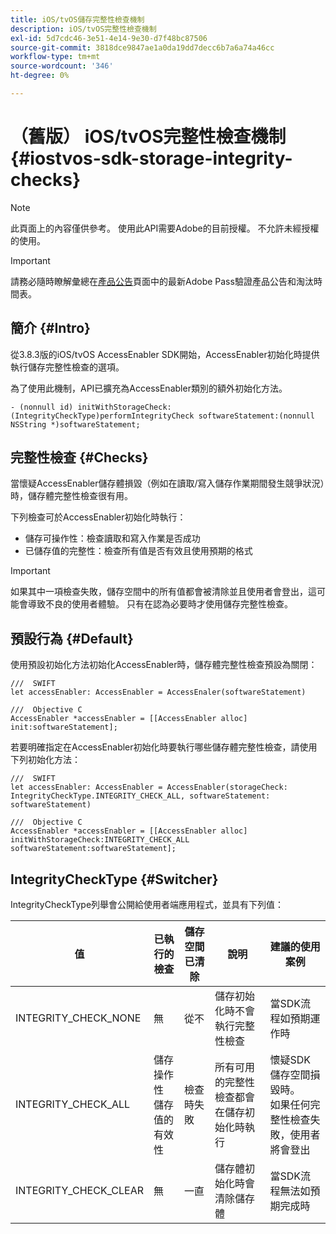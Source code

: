 ```yaml
---
title: iOS/tvOS儲存完整性檢查機制
description: iOS/tvOS完整性檢查機制
exl-id: 5d7cdc46-3e51-4e14-9e30-d7f48bc87506
source-git-commit: 3818dce9847ae1a0da19dd7decc6b7a6a74a46cc
workflow-type: tm+mt
source-wordcount: '346'
ht-degree: 0%

---
```


# （舊版） iOS/tvOS完整性檢查機制 {#iostvos-sdk-storage-integrity-checks}

>[!NOTE]
>
>此頁面上的內容僅供參考。 使用此API需要Adobe的目前授權。 不允許未經授權的使用。

>[!IMPORTANT]
>
> 請務必隨時瞭解彙總在[產品公告](/help/authentication/product-announcements.md)頁面中的最新Adobe Pass驗證產品公告和淘汰時間表。

## 簡介 {#Intro}

從3.8.3版的iOS/tvOS AccessEnabler SDK開始，AccessEnabler初始化時提供執行儲存完整性檢查的選項。

為了使用此機制，API已擴充為AccessEnabler類別的額外初始化方法。

```
- (nonnull id) initWithStorageCheck:(IntegrityCheckType)performIntegrityCheck softwareStatement:(nonnull NSString *)softwareStatement;
```


## 完整性檢查 {#Checks}

當懷疑AccessEnabler儲存體損毀（例如在讀取/寫入儲存作業期間發生競爭狀況）時，儲存體完整性檢查很有用。

下列檢查可於AccessEnabler初始化時執行：
- 儲存可操作性：檢查讀取和寫入作業是否成功
- 已儲存值的完整性：檢查所有值是否有效且使用預期的格式

>[!IMPORTANT]
> 
>如果其中一項檢查失敗，儲存空間中的所有值都會被清除並且使用者會登出，這可能會導致不良的使用者體驗。 只有在認為必要時才使用儲存完整性檢查。


## 預設行為 {#Default}

使用預設初始化方法初始化AccessEnabler時，儲存體完整性檢查預設為關閉：

```
///  SWIFT
let accessEnabler: AccessEnabler = AccessEnaler(softwareStatement)

///  Objective C
AccessEnabler *accessEnabler = [[AccessEnabler alloc] init:softwareStatement];
```

若要明確指定在AccessEnabler初始化時要執行哪些儲存體完整性檢查，請使用下列初始化方法：

```
///  SWIFT
let accessEnabler: AccessEnabler = AccessEnabler(storageCheck: IntegrityCheckType.INTEGRITY_CHECK_ALL, softwareStatement: softwareStatement)

///  Objective C
AccessEnabler *accessEnabler = [[AccessEnabler alloc] initWithStorageCheck:INTEGRITY_CHECK_ALL softwareStatement:softwareStatement];
```


## IntegrityCheckType {#Switcher}

IntegrityCheckType列舉會公開給使用者端應用程式，並具有下列值：

| 值 | 已執行的檢查 | 儲存空間已清除 | 說明 | 建議的使用案例 |
|-----------------------|-----------------------------------------------------|-----------------|------------------------------------------------------------------------|--------------------------------------------------------------------------------------------------------------------------|
| INTEGRITY_CHECK_NONE | 無 | 從不 | 儲存初始化時不會執行完整性檢查 | 當SDK流程如預期運作時 |
| INTEGRITY_CHECK_ALL | 儲存操作性<br/>儲存值的有效性 | 檢查時失敗 | 所有可用的完整性檢查都會在儲存初始化時執行 | 懷疑SDK儲存空間損毀時。 <br/>如果任何完整性檢查失敗，使用者將會登出 |
| INTEGRITY_CHECK_CLEAR | 無 | 一直 | 儲存體初始化時會清除儲存體 | 當SDK流程無法如預期完成時 |
